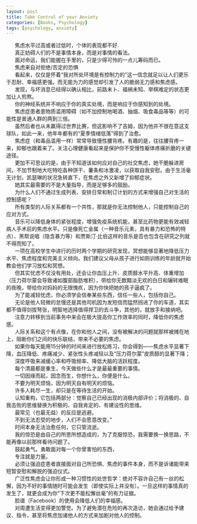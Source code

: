 ```yaml
---
layout: post
title: Take Control of your Anxiety
categories: [Books, Psychology]
tags: [psychology, anxiety]
---
```

&nbsp;&nbsp;&nbsp;&nbsp;&nbsp;&nbsp;焦虑水平过高或者过低时，个体的表现都不好.<!-- more -->                            
&nbsp;&nbsp;&nbsp;&nbsp;&nbsp;&nbsp;真正妨碍人们的不是事情本身，而是对事情的看法。               
&nbsp;&nbsp;&nbsp;&nbsp;&nbsp;&nbsp;面对命运，我们能握在手里的，只是少得可怜的一点儿筹码而已。               
&nbsp;&nbsp;&nbsp;&nbsp;&nbsp;&nbsp;焦虑来自对拒绝/否定的恐惧               
&nbsp;&nbsp;&nbsp;&nbsp;&nbsp;&nbsp;看起来，仅仅是怀着“我对所处环境是有控制力的”这一信念就足以让人们更乐于忍耐、幸福感更强。而无能为力的感觉却引发了人的脆弱无力感和焦虑感。               
&nbsp;&nbsp;&nbsp;&nbsp;&nbsp;&nbsp;发现，与坏消息已经得以确认相比，前路未卜、福祸未知、举棋难定的状态更加让人煎熬。               
&nbsp;&nbsp;&nbsp;&nbsp;&nbsp;&nbsp;你的神经系统并不响应于你的真实处境，而是响应于你感知到的处境。               
&nbsp;&nbsp;&nbsp;&nbsp;&nbsp;&nbsp;焦虑症患者患物质滥用障碍（如不加控制地喝酒、抽烟、吸食毒品等等）的可能性是普通人群的两到三倍。                          
&nbsp;&nbsp;&nbsp;&nbsp;&nbsp;&nbsp;虽然后者也从未赢得过世界比赛，但这影响不了吉姆，因为他并不很在意这支球队，如此一来，他年年都有的“夏季情绪低落”得到了治愈。               
&nbsp;&nbsp;&nbsp;&nbsp;&nbsp;&nbsp;焦虑症（和毒品滥用一样）常常导致慢性腰背疼。有趣的是，往往腰背疼一来，抑郁也跟着来了。关注心理健康看起来是保护你不受慢性躯体疼痛折磨的关键途径。               
&nbsp;&nbsp;&nbsp;&nbsp;&nbsp;&nbsp;更加不可思议的是，由于不知道该如何应对自己的社交焦虑，她干脆躲进房间，不加节制地大吃特吃各种饼干、薯条和冰激凌，以获取自我安慰。由于生活毫无计划，凯瑟琳的状况急转直下，在焦虑之外又新增了抑郁症状。               
&nbsp;&nbsp;&nbsp;&nbsp;&nbsp;&nbsp;她其实最需要的不是大量指导，而是足够多的鼓励。               
&nbsp;&nbsp;&nbsp;&nbsp;&nbsp;&nbsp;为什么人们不通过生成列表、安排日常和制订计划的方式来增强自己对生活的控制感呢？               
&nbsp;&nbsp;&nbsp;&nbsp;&nbsp;&nbsp;所有类型的人际关系都有一个共性，那就是你无法控制他人，只能控制自己的应对方式。               
&nbsp;&nbsp;&nbsp;&nbsp;&nbsp;&nbsp;音乐可以降低身体的紧张程度，增强免疫系统机能，甚至比药物更能有效减轻病人手术前的焦虑水平。只是像死亡金属（一种音乐元素，具有暴力和恐怖的特点）、黑帮说唱（隐含暴力等）和贾斯汀·比伯这样的音乐是否也包含在研究之列就不得而知了。               
&nbsp;&nbsp;&nbsp;&nbsp;&nbsp;&nbsp;一项在高校学生中进行的历时两个学期的研究发现，冥想能够显著地降低压力水平、焦虑程度和完美主义倾向。我们建议父母从孩子进行如厕训练的年龄就开始教会他们学习放松和冥想。               
&nbsp;&nbsp;&nbsp;&nbsp;&nbsp;&nbsp;但其实忧虑不仅没有用处，还会让你血压上升、皮质醇水平升高、体重增加（压力荷尔蒙会导致诸如腹部脂肪堆积），带给你无数黯淡无欢的白日和辗转难眠的夜晚，带给你对妈妈的无限愧疚，因为你快把她的孩子逼疯了。               
&nbsp;&nbsp;&nbsp;&nbsp;&nbsp;&nbsp;为了能减轻忧虑，你必须学会信奉某些东西，信任一些人，包括你自己。               
&nbsp;&nbsp;&nbsp;&nbsp;&nbsp;&nbsp;无论是他人轻微的怠慢还是其他司机因为发短信而猛然拐进了你的车道，其实都不值得剑拔弩张，明智地选择值得捍卫的去斗争，其他的，就放手和接纳吧。               
&nbsp;&nbsp;&nbsp;&nbsp;&nbsp;&nbsp;注意力转移到当前事务中来会在极大提高你工作效率的同时，降低你的焦虑感。               
&nbsp;&nbsp;&nbsp;&nbsp;&nbsp;&nbsp;人际关系和这个有点像，在你和他人之间，没有被解决的问题就那样被摊在地上，阻断你们之间的快乐联结，带来不必要的焦虑。                
&nbsp;&nbsp;&nbsp;&nbsp;&nbsp;&nbsp;如果你每天能用15分钟的时间来进行放松练习，你会得到——焦虑水平显著下降，血压降低、疼痛减少、紧张性头疼减轻以及“压力荷尔蒙”皮质醇的显著下降；               
&nbsp;&nbsp;&nbsp;&nbsp;&nbsp;&nbsp;深度呼吸来减缓心率和呼吸频率、降低大脑的活跃程度。               
&nbsp;&nbsp;&nbsp;&nbsp;&nbsp;&nbsp;每个清晨都是重生，今天做些什么才是最最重要的事情。               
&nbsp;&nbsp;&nbsp;&nbsp;&nbsp;&nbsp;一切因缘而起，因念而生，你想什么，你便是什么。               
&nbsp;&nbsp;&nbsp;&nbsp;&nbsp;&nbsp;不要为明天烦恼，因为明天自有明天的烦恼。               
&nbsp;&nbsp;&nbsp;&nbsp;&nbsp;&nbsp;许多人耗尽一生，却只是在等待生活的开始。                  
&nbsp;&nbsp;&nbsp;&nbsp;&nbsp;&nbsp;认知重构，它包括两部分：觉察自己已经出现的消极内部评价；将消极的、自我击败的思维替换为积极的、自我肯定的、有建设性的思维。               
&nbsp;&nbsp;&nbsp;&nbsp;&nbsp;&nbsp;最常见（也最无益）的反应是逃避。                  
&nbsp;&nbsp;&nbsp;&nbsp;&nbsp;&nbsp;不到无法忍受的地步，人们不会愿意改变。”               
&nbsp;&nbsp;&nbsp;&nbsp;&nbsp;&nbsp;时间本身无法治愈任何，它只管流逝。               
&nbsp;&nbsp;&nbsp;&nbsp;&nbsp;&nbsp;我的惊恐是由自己的所思所想造成的，为了克服惊恐，我需要换一换思路，不能再像以前那样看待问题了。               
&nbsp;&nbsp;&nbsp;&nbsp;&nbsp;&nbsp;鼓起勇气。勇敢面对每一个你曾害怕的东西，               
&nbsp;&nbsp;&nbsp;&nbsp;&nbsp;&nbsp;专注就是力量。                             
&nbsp;&nbsp;&nbsp;&nbsp;&nbsp;&nbsp;必须让强迫症患者直接面对自己所恐惧、焦虑的事件本身，而不是诉诸能带来短暂安慰和解脱的强迫仪式。               
&nbsp;&nbsp;&nbsp;&nbsp;&nbsp;&nbsp;广泛性焦虑会让你形成一种习惯性的处世哲学：绝对不容许自己有一丝的松懈，因为不好的事情随时可能会发生（即使实际上并没有）。一旦这样的事情真的发生了，就更会成为你“下次更不能松懈丝毫”的有力证据。               
&nbsp;&nbsp;&nbsp;&nbsp;&nbsp;&nbsp;脸谱（Facebook）的使用会降低人们的幸福感。               
&nbsp;&nbsp;&nbsp;&nbsp;&nbsp;&nbsp;对周遭生活变得更加警觉。为了避免潜在危险的再次造访，她会通过给予建议、指令，甚至将焦虑加诸他人的方式来加剧对他人的控制。               
